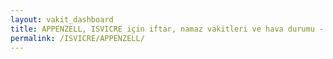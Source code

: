 ```yaml
---
layout: vakit_dashboard
title: APPENZELL, ISVICRE için iftar, namaz vakitleri ve hava durumu - ilçe/eyalet seç
permalink: /ISVICRE/APPENZELL/
---
```


<script type="text/javascript">
  var GLOBAL_COUNTRY = 'ISVICRE';
  var GLOBAL_CITY = 'APPENZELL';
  var GLOBAL_STATE = '';
  var lat = 72;
  var lon = 21;
</script>
